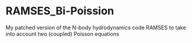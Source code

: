 # RAMSES_Bi-Poission
My patched version of the N-body hydrodynamics code RAMSES to take into account two (coupled) Poisson equations
